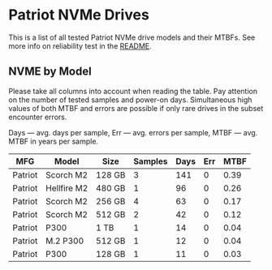 Patriot NVMe Drives
===================

This is a list of all tested Patriot NVMe drive models and their MTBFs. See more
info on reliability test in the [README](https://github.com/linuxhw/SMART).

NVME by Model
------------

Please take all columns into account when reading the table. Pay attention on the
number of tested samples and power-on days. Simultaneous high values of both MTBF
and errors are possible if only rare drives in the subset encounter errors.

Days — avg. days per sample,
Err  — avg. errors per sample,
MTBF — avg. MTBF in years per sample.

| MFG       | Model              | Size   | Samples | Days  | Err   | MTBF   |
|-----------|--------------------|--------|---------|-------|-------|--------|
| Patriot   | Scorch M2          | 128 GB | 3       | 141   | 0     | 0.39   |
| Patriot   | Hellfire M2        | 480 GB | 1       | 96    | 0     | 0.26   |
| Patriot   | Scorch M2          | 256 GB | 4       | 63    | 0     | 0.17   |
| Patriot   | Scorch M2          | 512 GB | 2       | 42    | 0     | 0.12   |
| Patriot   | P300               | 1 TB   | 1       | 14    | 0     | 0.04   |
| Patriot   | M.2 P300           | 512 GB | 1       | 12    | 0     | 0.04   |
| Patriot   | P300               | 128 GB | 1       | 11    | 0     | 0.03   |
